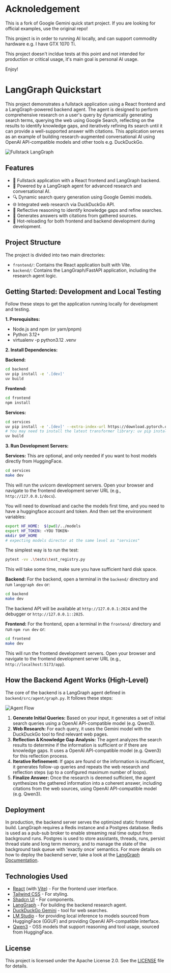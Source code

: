 # Acknoledgement
This is a fork of Google Gemini quick start project.
If you are looking for official examples, use the original repo!

This project is in order to running AI locally, and can support commodity hardware e.g. I have GTX 1070 Ti.

This project doesn't incldue tests at this point and not intended for production or critical usage, it's main goal is personal AI usage.

Enjoy!

# LangGraph Quickstart

This project demonstrates a fullstack application using a React frontend and a LangGraph-powered backend agent. The agent is designed to perform comprehensive research on a user's query by dynamically generating search terms, querying the web using Google Search, reflecting on the results to identify knowledge gaps, and iteratively refining its search until it can provide a well-supported answer with citations. This application serves as an example of building research-augmented conversational AI using OpenAI API-compatible models and other tools e.g. DuckDuckGo.

![Fullstack LangGraph](./app.png)

## Features

- 💬 Fullstack application with a React frontend and LangGraph backend.
- 🧠 Powered by a LangGraph agent for advanced research and conversational AI.
- 🔍 Dynamic search query generation using Google Gemini models.
- 🌐 Integrated web research via DuckDuckGo API.
- 🤔 Reflective reasoning to identify knowledge gaps and refine searches.
- 📄 Generates answers with citations from gathered sources.
- 🔄 Hot-reloading for both frontend and backend development during development.

## Project Structure

The project is divided into two main directories:

-   `frontend/`: Contains the React application built with Vite.
-   `backend/`: Contains the LangGraph/FastAPI application, including the research agent logic.

## Getting Started: Development and Local Testing

Follow these steps to get the application running locally for development and testing.

**1. Prerequisites:**

-   Node.js and npm (or yarn/pnpm)
-   Python 3.12+
-   virtualenv -p python3.12 .venv

**2. Install Dependencies:**

**Backend:**

```bash
cd backend
uv pip install -e '.[dev]'
uv build
```

**Frontend:**

```bash
cd frontend
npm install
```

**Services:**

```bash
cd services
uv pip install -e '.[dev]' --extra-index-url https://download.pytorch.org/whl/cu126 --index-strategy unsafe-best-match
# You may need to install the latest transformer library: uv pip install git+https://github.com/huggingface/transformers.git
uv build
```

**3. Run Development Servers:**

**Services:**
This are optional, and only needed if you want to host models directly from HuggingFace.

```bash
cd services
make dev
```
This will run the uvicorn development servers.    Open your browser and navigate to the frontend development server URL (e.g., `http://127.0.0.1/docs`).

You will need to download and cache the models first time, and you need to have a huggingface account and token.
And then set the environment variables:

```bash
export HF_HOME:  $(pwd)/../models
export HF_TOKEN: <YOU TOKEN>
mkdir $HF_HOME 
# expecting models director at the same level as "services"
```

The simplest way is to run the test:
```bash
pytest -vv .\tests\test_registry.py
```
This will take some time, make sure you have sufficient hard disk space.

**Backend:**
For the backend, open a terminal in the `backend/` directory and run `langgraph dev` or:
```bash
cd backend
make dev
```
The backend API will be available at `http://127.0.0.1:2024` and the debugger or `http://127.0.0.1::2025`.

**Frontend:**
For the frontend, open a terminal in the `frontend/` directory and run `npm run dev` or:
```bash
cd frontend
make dev
```
This will run the frontend development servers.    Open your browser and navigate to the frontend development server URL (e.g., `http://localhost:5173/app`).


## How the Backend Agent Works (High-Level)

The core of the backend is a LangGraph agent defined in `backend/src/agent/graph.py`. It follows these steps:

![Agent Flow](./agent.png)

1.  **Generate Initial Queries:** Based on your input, it generates a set of initial search queries using a OpenAI API-compatible model (e.g. Qwen3).
2.  **Web Research:** For each query, it uses the Gemini model with the DuckDuckGo tool to find relevant web pages.
3.  **Reflection & Knowledge Gap Analysis:** The agent analyzes the search results to determine if the information is sufficient or if there are knowledge gaps. It uses a OpenAI API-compatible model (e.g. Qwen3) for this reflection process.
4.  **Iterative Refinement:** If gaps are found or the information is insufficient, it generates follow-up queries and repeats the web research and reflection steps (up to a configured maximum number of loops).
5.  **Finalize Answer:** Once the research is deemed sufficient, the agent synthesizes the gathered information into a coherent answer, including citations from the web sources, using OpenAI API-compatible model (e.g. Qwen3).

## Deployment

In production, the backend server serves the optimized static frontend build. LangGraph requires a Redis instance and a Postgres database. Redis is used as a pub-sub broker to enable streaming real time output from background runs. Postgres is used to store assistants, threads, runs, persist thread state and long term memory, and to manage the state of the background task queue with 'exactly once' semantics. For more details on how to deploy the backend server, take a look at the [LangGraph Documentation](https://langchain-ai.github.io/langgraph/concepts/deployment_options/). 

## Technologies Used

- [React](https://reactjs.org/) (with [Vite](https://vitejs.dev/)) - For the frontend user interface.
- [Tailwind CSS](https://tailwindcss.com/) - For styling.
- [Shadcn UI](https://ui.shadcn.com/) - For components.
- [LangGraph](https://github.com/langchain-ai/langgraph) - For building the backend research agent.
- [DuckDuckGo Gemini](https://python.langchain.com/docs/integrations/tools/ddg/) - tool for web searches.
- [LM Studio](https://lmstudio.ai/) - for providing local inference to models sourced from HuggingFace (GGUF) and providing OpenAI API-compatible interface.
- [Qwen3](https://huggingface.co/collections/Qwen/qwen3-67dd247413f0e2e4f653967f) - OSS models that support reasoning and tool usage, sourced from HuggingFace.

## License

This project is licensed under the Apache License 2.0. See the [LICENSE](LICENSE) file for details. 